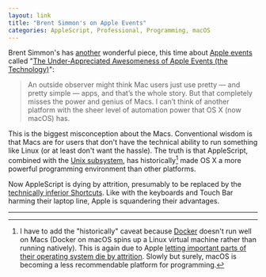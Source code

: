 ```yaml
---
layout: link
title: "Brent Simmon's on Apple Events"
categories: AppleScript, Professional, Programming, macOS
---
```


Brent Simmon's has [another](/2019/04/24/marzipan-freedom/) wonderful piece, this time about [Apple events](https://en.wikipedia.org/wiki/Apple_event) called "[The Under-Appreciated Awesomeness of Apple Events (the Technology)](http://inessential.com/2019/04/25/the_under_appreciated_awesomeness_of_app)":

> An outside observer might think Mac users just use pretty — and pretty simple — apps, and that’s the whole story. But that completely misses the power and genius of Macs. I can’t think of another platform with the sheer level of automation power that OS X (now macOS) has.

This is the biggest misconception about the Macs. Conventional wisdom is that Macs are for users that don't have the technical ability to run something like Linux (or at least don't want the hassle). The truth is that AppleScript, combined with the [Unix subsystem](https://en.wikipedia.org/wiki/Darwin_(operating_system)), has historically[^dockeronmac] made OS X a more powerful programming environment than other platforms.

Now AppleScript is dying by attrition, presumably to be replaced by the [technically inferior Shortcuts](/2019/04/21/siri-shortcuts-coming-to-the-mac/). Like with the keyboards and Touch Bar harming their laptop line, Apple is squandering their advantages.

* * *

[^dockeronmac]: I have to add the "historically" caveat because [Docker](https://docs.docker.com/docker-for-mac/install/) doesn't run well on Macs (Docker on macOS spins up a Linux virtual machine rather than running natively). This is again due to Apple [letting important parts of their operating system die by attrition](/2019/04/11/2012-apples-great-gpl-purge/). Slowly but surely, macOS is becoming a less recommendable platform for programming.

